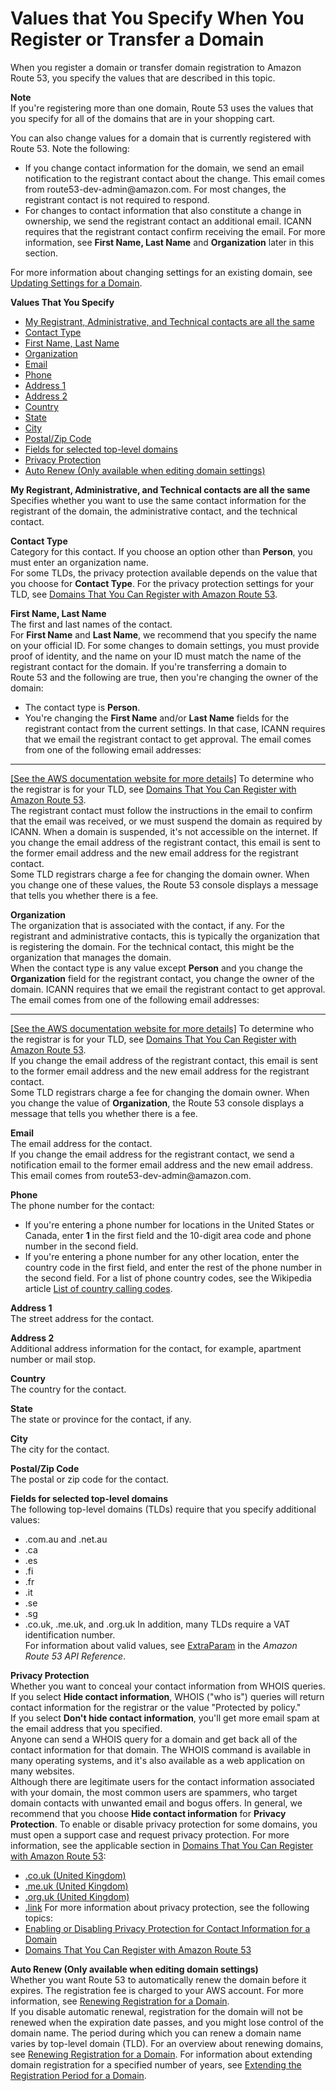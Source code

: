 # Values that You Specify When You Register or Transfer a Domain<a name="domain-register-values-specify"></a>

When you register a domain or transfer domain registration to Amazon Route 53, you specify the values that are described in this topic\.

**Note**  
If you're registering more than one domain, Route 53 uses the values that you specify for all of the domains that are in your shopping cart\.

You can also change values for a domain that is currently registered with Route 53\. Note the following:
+ If you change contact information for the domain, we send an email notification to the registrant contact about the change\. This email comes from route53\-dev\-admin@amazon\.com\. For most changes, the registrant contact is not required to respond\.
+ For changes to contact information that also constitute a change in ownership, we send the registrant contact an additional email\. ICANN requires that the registrant contact confirm receiving the email\. For more information, see **First Name, Last Name** and **Organization** later in this section\.

For more information about changing settings for an existing domain, see [Updating Settings for a Domain](domain-update-settings.md)\.

**Values That You Specify**
+ [My Registrant, Administrative, and Technical contacts are all the same](#same-contacts-field)
+ [Contact Type](#contact-type-field)
+ [First Name, Last Name](#first-last-field)
+ [Organization](#organization-field)
+ [Email](#email-field)
+ [Phone](#phone-field)
+ [Address 1](#address-1-field)
+ [Address 2](#address-2-field)
+ [Country](#country-field)
+ [State](#state-field)
+ [City](#city-field)
+ [Postal/Zip Code](#postal-code-field)
+ [Fields for selected top-level domains](#tld-fields)
+ [Privacy Protection](#privacy-field)
+ [Auto Renew (Only available when editing domain settings)](#auto-renew-field)

**My Registrant, Administrative, and Technical contacts are all the same**  
Specifies whether you want to use the same contact information for the registrant of the domain, the administrative contact, and the technical contact\. 

**Contact Type**  
Category for this contact\. If you choose an option other than **Person**, you must enter an organization name\.  
For some TLDs, the privacy protection available depends on the value that you choose for **Contact Type**\. For the privacy protection settings for your TLD, see [Domains That You Can Register with Amazon Route 53](registrar-tld-list.md)\.

**First Name, Last Name**  
The first and last names of the contact\.  
For **First Name** and **Last Name**, we recommend that you specify the name on your official ID\. For some changes to domain settings, you must provide proof of identity, and the name on your ID must match the name of the registrant contact for the domain\.
If you're transferring a domain to Route 53 and the following are true, then you're changing the owner of the domain:  
+ The contact type is **Person**\.
+ You're changing the **First Name** and/or **Last Name** fields for the registrant contact from the current settings\. 
In that case, ICANN requires that we email the registrant contact to get approval\. The email comes from one of the following email addresses:    
****    
[\[See the AWS documentation website for more details\]](http://docs.aws.amazon.com/Route53/latest/DeveloperGuide/domain-register-values-specify.html)
To determine who the registrar is for your TLD, see [Domains That You Can Register with Amazon Route 53](registrar-tld-list.md)\.  
The registrant contact must follow the instructions in the email to confirm that the email was received, or we must suspend the domain as required by ICANN\. When a domain is suspended, it's not accessible on the internet\. 
If you change the email address of the registrant contact, this email is sent to the former email address and the new email address for the registrant contact\.  
Some TLD registrars charge a fee for changing the domain owner\. When you change one of these values, the Route 53 console displays a message that tells you whether there is a fee\.

**Organization**  
The organization that is associated with the contact, if any\. For the registrant and administrative contacts, this is typically the organization that is registering the domain\. For the technical contact, this might be the organization that manages the domain\.  
When the contact type is any value except **Person** and you change the **Organization** field for the registrant contact, you change the owner of the domain\. ICANN requires that we email the registrant contact to get approval\. The email comes from one of the following email addresses:    
****    
[\[See the AWS documentation website for more details\]](http://docs.aws.amazon.com/Route53/latest/DeveloperGuide/domain-register-values-specify.html)
To determine who the registrar is for your TLD, see [Domains That You Can Register with Amazon Route 53](registrar-tld-list.md)\.  
If you change the email address of the registrant contact, this email is sent to the former email address and the new email address for the registrant contact\.  
Some TLD registrars charge a fee for changing the domain owner\. When you change the value of **Organization**, the Route 53 console displays a message that tells you whether there is a fee\.

**Email**  
The email address for the contact\.   
If you change the email address for the registrant contact, we send a notification email to the former email address and the new email address\. This email comes from route53\-dev\-admin@amazon\.com\. 

**Phone**  
The phone number for the contact:  
+ If you're entering a phone number for locations in the United States or Canada, enter **1** in the first field and the 10\-digit area code and phone number in the second field\.
+ If you're entering a phone number for any other location, enter the country code in the first field, and enter the rest of the phone number in the second field\. For a list of phone country codes, see the Wikipedia article [List of country calling codes](https://en.wikipedia.org/wiki/List_of_country_calling_codes)\.

**Address 1**  
The street address for the contact\.

**Address 2**  
Additional address information for the contact, for example, apartment number or mail stop\.

**Country**  
The country for the contact\.

**State**  
The state or province for the contact, if any\.

**City**  
The city for the contact\.

**Postal/Zip Code**  
The postal or zip code for the contact\.

**Fields for selected top\-level domains**  
The following top\-level domains \(TLDs\) require that you specify additional values:  
+ \.com\.au and \.net\.au
+ \.ca
+ \.es
+ \.fi
+ \.fr
+ \.it
+ \.se
+ \.sg
+ \.co\.uk, \.me\.uk, and \.org\.uk
In addition, many TLDs require a VAT identification number\.  
For information about valid values, see [ExtraParam](https://docs.aws.amazon.com/Route53/latest/APIReference/API_domains_ExtraParam.html) in the *Amazon Route 53 API Reference*\.

**Privacy Protection**  
Whether you want to conceal your contact information from WHOIS queries\. If you select **Hide contact information**, WHOIS \("who is"\) queries will return contact information for the registrar or the value "Protected by policy\."  
If you select **Don't hide contact information**, you'll get more email spam at the email address that you specified\.  
Anyone can send a WHOIS query for a domain and get back all of the contact information for that domain\. The WHOIS command is available in many operating systems, and it's also available as a web application on many websites\.   
Although there are legitimate users for the contact information associated with your domain, the most common users are spammers, who target domain contacts with unwanted email and bogus offers\. In general, we recommend that you choose **Hide contact information** for **Privacy Protection**\.
To enable or disable privacy protection for some domains, you must open a support case and request privacy protection\. For more information, see the applicable section in [Domains That You Can Register with Amazon Route 53](registrar-tld-list.md):  
+ [\.co\.uk \(United Kingdom\)](https://docs.aws.amazon.com/Route53/latest/DeveloperGuide/registrar-tld-list.html#registrar-tld-list#co.uk)
+ [\.me\.uk \(United Kingdom\)](https://docs.aws.amazon.com/Route53/latest/DeveloperGuide/registrar-tld-list.html#registrar-tld-list#me.uk)
+ [\.org\.uk \(United Kingdom\)](https://docs.aws.amazon.com/Route53/latest/DeveloperGuide/registrar-tld-list.html#registrar-tld-list#org.uk)
+ [\.link](https://docs.aws.amazon.com/Route53/latest/DeveloperGuide/registrar-tld-list.html#registrar-tld-list#link)
For more information about privacy protection, see the following topics:  
+ [Enabling or Disabling Privacy Protection for Contact Information for a Domain](domain-privacy-protection.md)
+ [Domains That You Can Register with Amazon Route 53](registrar-tld-list.md)

**Auto Renew \(Only available when editing domain settings\)**  
Whether you want Route 53 to automatically renew the domain before it expires\. The registration fee is charged to your AWS account\. For more information, see [Renewing Registration for a Domain](domain-renew.md)\.  
If you disable automatic renewal, registration for the domain will not be renewed when the expiration date passes, and you might lose control of the domain name\. 
The period during which you can renew a domain name varies by top\-level domain \(TLD\)\. For an overview about renewing domains, see [Renewing Registration for a Domain](domain-renew.md)\. For information about extending domain registration for a specified number of years, see [Extending the Registration Period for a Domain](domain-extend.md)\.
